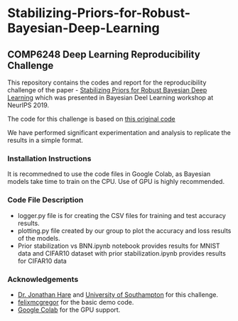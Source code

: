 # Stabilizing-Priors-for-Robust-Bayesian-Deep-Learning
## COMP6248 Deep Learning Reproducibility Challenge

This repository contains the codes and report for the reproducibility challenge of the paper - [Stabilizing Priors for Robust Bayesian Deep Learning](https://arxiv.org/abs/1910.10386) which was presented in Bayesian Deel Learning workshop at NeurIPS 2019.

The code for this challenge is based on [this original code](https://github.com/felixmcgregor/Bayesian-Neural-Networks-with-self-stabilising-priors/blob/master/BasicDemo.ipynb)

We have performed significant experimentation and analysis to replicate the results in a simple format.

### Installation Instructions

It is recommedned to use the code files in Google Colab, as Bayesian models take time to train on the CPU. Use of GPU is highly recommended.

### Code File Description

* logger.py file is for creating the CSV files for training and test accuracy results.
* plotting.py file created by our group to plot the accuracy and loss results of the models.
* Prior stabilization vs BNN.ipynb notebook provides results for MNIST data and CIFAR10 dataset with prior stabilization.ipynb provides results for CIFAR10 data

### Acknowledgements

* [Dr. Jonathan Hare](https://www.ecs.soton.ac.uk/people/jsh2) and [University of Southampton](https://www.southampton.ac.uk/) for this challenge.
* [felixmcgregor](https://github.com/felixmcgregor) for the basic demo code. 
* [Google Colab](https://colab.research.google.com/notebooks/intro.ipynb) for the GPU support.   
